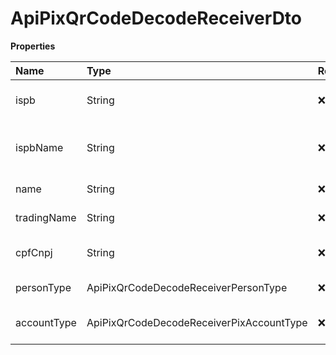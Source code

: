 # ApiPixQrCodeDecodeReceiverDto

**Properties**

| Name        | Type                                     | Required | Description                       |
| :---------- | :--------------------------------------- | :------- | :-------------------------------- |
| ispb        | String                                   | ❌       | Financial institution code        |
| ispbName    | String                                   | ❌       | Name of the financial institution |
| name        | String                                   | ❌       | Receiver name                     |
| tradingName | String                                   | ❌       | Receiver's trade name             |
| cpfCnpj     | String                                   | ❌       | CPF or CNPJ of the receiver       |
| personType  | ApiPixQrCodeDecodeReceiverPersonType     | ❌       | Person type                       |
| accountType | ApiPixQrCodeDecodeReceiverPixAccountType | ❌       | Receiver account type             |

<!-- This file was generated by liblab | https://liblab.com/ -->
